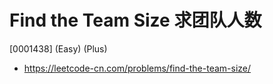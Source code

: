# Find the Team Size 求团队人数

[0001438] (Easy) (Plus)

- https://leetcode-cn.com/problems/find-the-team-size/
